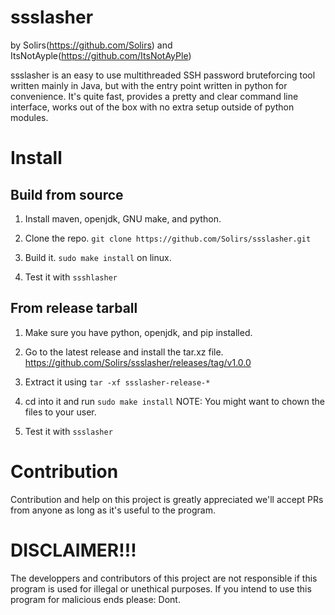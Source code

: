 # ssslasher

by Solirs(https://github.com/Solirs) and ItsNotAyple(https://github.com/ItsNotAyPle)


ssslasher is an easy to use multithreaded SSH password bruteforcing tool written mainly in Java, but with the entry point written in python for convenience.
It's quite fast, provides a pretty and clear command line interface, works out of the box with no extra setup outside of python modules.








# Install


## Build from source

1. Install maven, openjdk, GNU make, and python.

2. Clone the repo. `git clone https://github.com/Solirs/ssslasher.git`

3. Build it. `sudo make install` on linux.

4. Test it with `ssshlasher`

## From release tarball


1. Make sure you have python, openjdk, and pip installed.

1. Go to the latest release and install the tar.xz file. https://github.com/Solirs/ssslasher/releases/tag/v1.0.0

2. Extract it using `tar -xf ssslasher-release-*`

3. cd into it and run `sudo make install` 
NOTE: You might want to chown the files to your user.

4. Test it with `ssslasher`






# Contribution

Contribution and help on this project is greatly appreciated we'll accept PRs from anyone as long as it's useful to the program.


# DISCLAIMER!!!

The developpers and contributors of this project are not responsible if this program is used for illegal or unethical purposes.
If you intend to use this program for malicious ends please: Dont. 